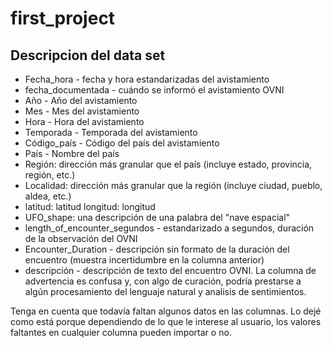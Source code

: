 # first_project
## Descripcion del data set
- Fecha_hora - fecha y hora estandarizadas del avistamiento
- fecha_documentada - cuándo se informó el avistamiento OVNI
- Año - Año del avistamiento
- Mes - Mes del avistamiento
- Hora - Hora del avistamiento
- Temporada - Temporada del avistamiento
- Código_país - Código del país del avistamiento
- País - Nombre del país
- Región: dirección más granular que el país (incluye estado, provincia, región, etc.)
- Localidad: dirección más granular que la región (incluye ciudad, pueblo, aldea, etc.)
- latitud: latitud
longitud: longitud
- UFO_shape: una descripción de una palabra del "nave espacial"
- length_of_encounter_segundos - estandarizado a segundos, duración de la observación del OVNI
- Encounter_Duration - descripción sin formato de la duración del encuentro (muestra incertidumbre en la columna anterior)
- descripción - descripción de texto del encuentro OVNI. La columna de advertencia es confusa y, con algo de curación, podría prestarse a algún procesamiento del lenguaje natural y analisis de sentimientos.

Tenga en cuenta que todavía faltan algunos datos en las columnas. Lo dejé como está porque dependiendo de lo que le interese al usuario, los valores faltantes en cualquier columna pueden importar o no.
